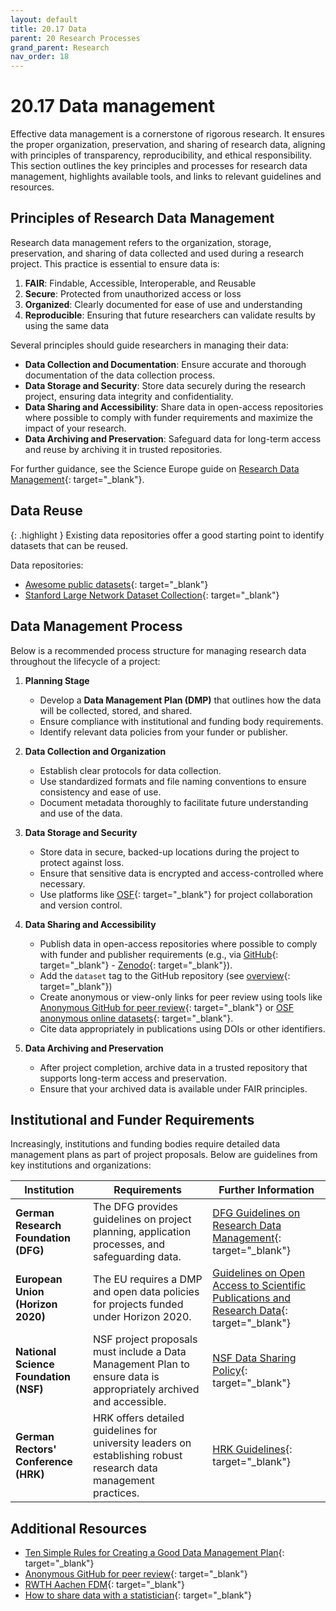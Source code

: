 ```yaml
---
layout: default
title: 20.17 Data
parent: 20 Research Processes
grand_parent: Research
nav_order: 18
---
```


# 20.17 Data management

Effective data management is a cornerstone of rigorous research. It ensures the proper organization, preservation, and sharing of research data, aligning with principles of transparency, reproducibility, and ethical responsibility. This section outlines the key principles and processes for research data management, highlights available tools, and links to relevant guidelines and resources.

## Principles of Research Data Management

Research data management refers to the organization, storage, preservation, and sharing of data collected and used during a research project. This practice is essential to ensure data is:

1. **FAIR**: Findable, Accessible, Interoperable, and Reusable
2. **Secure**: Protected from unauthorized access or loss
3. **Organized**: Clearly documented for ease of use and understanding
4. **Reproducible**: Ensuring that future researchers can validate results by using the same data

Several principles should guide researchers in managing their data:

- **Data Collection and Documentation**: Ensure accurate and thorough documentation of the data collection process.
- **Data Storage and Security**: Store data securely during the research project, ensuring data integrity and confidentiality.
- **Data Sharing and Accessibility**: Share data in open-access repositories where possible to comply with funder requirements and maximize the impact of your research.
- **Data Archiving and Preservation**: Safeguard data for long-term access and reuse by archiving it in trusted repositories.

For further guidance, see the Science Europe guide on [Research Data Management](https://scienceeurope.org/our-priorities/research-data/research-data-management){: target="_blank"}.

## Data Reuse

{: .highlight } 
Existing data repositories offer a good starting point to identify datasets that can be reused.

Data repositories:

- [Awesome public datasets](https://github.com/awesomedata/awesome-public-datasets){: target="_blank"}
- [Stanford Large Network Dataset Collection](https://snap.stanford.edu/data/){: target="_blank"}

## Data Management Process

Below is a recommended process structure for managing research data throughout the lifecycle of a project:

1. **Planning Stage**
   - Develop a **Data Management Plan (DMP)** that outlines how the data will be collected, stored, and shared.
   - Ensure compliance with institutional and funding body requirements.
   - Identify relevant data policies from your funder or publisher.

2. **Data Collection and Organization**
   - Establish clear protocols for data collection.
   - Use standardized formats and file naming conventions to ensure consistency and ease of use.
   - Document metadata thoroughly to facilitate future understanding and use of the data.

3. **Data Storage and Security**
   - Store data in secure, backed-up locations during the project to protect against loss.
   - Ensure that sensitive data is encrypted and access-controlled where necessary.
   - Use platforms like [OSF](https://help.osf.io/article/201-create-a-view-only-link-for-a-project){: target="_blank"} for project collaboration and version control.

4. **Data Sharing and Accessibility**
   - Publish data in open-access repositories where possible to comply with funder and publisher requirements (e.g., via [GitHub](https://docs.github.com/de/repositories/archiving-a-github-repository/referencing-and-citing-content){: target="_blank"} - [Zenodo](https://zenodo.org/){: target="_blank"}).
   - Add the `dataset` tag to the GitHub repository (see [overview](https://github.com/orgs/digital-work-lab/repositories?q=topic%3Adataset){: target="_blank"})
   - Create anonymous or view-only links for peer review using tools like [Anonymous GitHub for peer review](https://anonymous.4open.science/){: target="_blank"} or [OSF anonymous online datasets](https://help.osf.io/article/201-create-a-view-only-link-for-a-project){: target="_blank"}.
   - Cite data appropriately in publications using DOIs or other identifiers.

5. **Data Archiving and Preservation**
   - After project completion, archive data in a trusted repository that supports long-term access and preservation.
   - Ensure that your archived data is available under FAIR principles.

## Institutional and Funder Requirements

Increasingly, institutions and funding bodies require detailed data management plans as part of project proposals. Below are guidelines from key institutions and organizations:

| Institution | Requirements | Further Information |
|-------------|---------------|---------------------|
| **German Research Foundation (DFG)** | The DFG provides guidelines on project planning, application processes, and safeguarding data. | [DFG Guidelines on Research Data Management](https://www.dfg.de/en/research_funding/programmes/infrastructure/lis/funding_opportunities/research_data/){: target="_blank"} |
| **European Union (Horizon 2020)** | The EU requires a DMP and open data policies for projects funded under Horizon 2020. | [Guidelines on Open Access to Scientific Publications and Research Data](https://ec.europa.eu/research/participants/data/ref/h2020/grants_manual/hi/oa_pilot/h2020-hi-oa-data-mgt_en.pdf){: target="_blank"} |
| **National Science Foundation (NSF)** | NSF project proposals must include a Data Management Plan to ensure data is appropriately archived and accessible. | [NSF Data Sharing Policy](https://www.nsf.gov/bfa/dias/policy/dmp.jsp){: target="_blank"} |
| **German Rectors' Conference (HRK)** | HRK offers detailed guidelines for university leaders on establishing robust research data management practices. | [HRK Guidelines](https://www.hrk.de/positionen/beschluss/detail/management-von-forschungsdaten-eine-zentrale-strategische-herausforderung-fuer-hochschulleitungen/){: target="_blank"} |

## Additional Resources

- [Ten Simple Rules for Creating a Good Data Management Plan](https://journals.plos.org/ploscompbiol/article?id=10.1371/journal.pcbi.1004525){: target="_blank"}
- [Anonymous GitHub for peer review](https://anonymous.4open.science/){: target="_blank"}
- [RWTH Aachen FDM](https://www.rwth-aachen.de/cms/root/forschung/forschungsdatenmanagement/erste-schritte/~svay/was-ist-forschungsdaten-management-/?lidx=1){: target="_blank"}
- [How to share data with a statistician](https://github.com/jtleek/datasharing){: target="_blank"}
